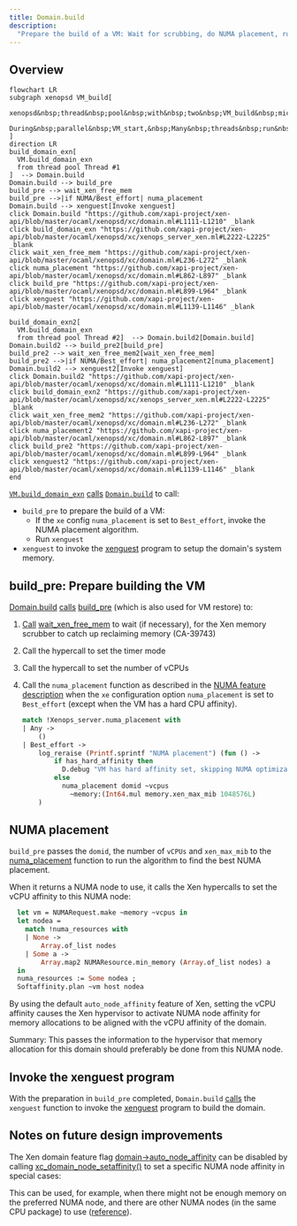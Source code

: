 ```yaml
---
title: Domain.build
description:
  "Prepare the build of a VM: Wait for scrubbing, do NUMA placement, run xenguest."
---
```


## Overview

```mermaid
flowchart LR
subgraph xenopsd VM_build[
  xenopsd&nbsp;thread&nbsp;pool&nbsp;with&nbsp;two&nbsp;VM_build&nbsp;micro#8209;ops:
  During&nbsp;parallel&nbsp;VM_start,&nbsp;Many&nbsp;threads&nbsp;run&nbsp;this&nbsp;in&nbsp;parallel!
]
direction LR
build_domain_exn[
  VM.build_domain_exn
  from thread pool Thread #1
]  --> Domain.build
Domain.build --> build_pre
build_pre --> wait_xen_free_mem
build_pre -->|if NUMA/Best_effort| numa_placement
Domain.build --> xenguest[Invoke xenguest]
click Domain.build "https://github.com/xapi-project/xen-api/blob/master/ocaml/xenopsd/xc/domain.ml#L1111-L1210" _blank
click build_domain_exn "https://github.com/xapi-project/xen-api/blob/master/ocaml/xenopsd/xc/xenops_server_xen.ml#L2222-L2225" _blank
click wait_xen_free_mem "https://github.com/xapi-project/xen-api/blob/master/ocaml/xenopsd/xc/domain.ml#L236-L272" _blank
click numa_placement "https://github.com/xapi-project/xen-api/blob/master/ocaml/xenopsd/xc/domain.ml#L862-L897" _blank
click build_pre "https://github.com/xapi-project/xen-api/blob/master/ocaml/xenopsd/xc/domain.ml#L899-L964" _blank
click xenguest "https://github.com/xapi-project/xen-api/blob/master/ocaml/xenopsd/xc/domain.ml#L1139-L1146" _blank

build_domain_exn2[
  VM.build_domain_exn
  from thread pool Thread #2]  --> Domain.build2[Domain.build]
Domain.build2 --> build_pre2[build_pre]
build_pre2 --> wait_xen_free_mem2[wait_xen_free_mem]
build_pre2 -->|if NUMA/Best_effort| numa_placement2[numa_placement]
Domain.build2 --> xenguest2[Invoke xenguest]
click Domain.build2 "https://github.com/xapi-project/xen-api/blob/master/ocaml/xenopsd/xc/domain.ml#L1111-L1210" _blank
click build_domain_exn2 "https://github.com/xapi-project/xen-api/blob/master/ocaml/xenopsd/xc/xenops_server_xen.ml#L2222-L2225" _blank
click wait_xen_free_mem2 "https://github.com/xapi-project/xen-api/blob/master/ocaml/xenopsd/xc/domain.ml#L236-L272" _blank
click numa_placement2 "https://github.com/xapi-project/xen-api/blob/master/ocaml/xenopsd/xc/domain.ml#L862-L897" _blank
click build_pre2 "https://github.com/xapi-project/xen-api/blob/master/ocaml/xenopsd/xc/domain.ml#L899-L964" _blank
click xenguest2 "https://github.com/xapi-project/xen-api/blob/master/ocaml/xenopsd/xc/domain.ml#L1139-L1146" _blank
end
```

[`VM.build_domain_exn`](https://github.com/xapi-project/xen-api/blob/master/ocaml/xenopsd/xc/xenops_server_xen.ml#L2024-L2248)
[calls](https://github.com/xapi-project/xen-api/blob/master/ocaml/xenopsd/xc/xenops_server_xen.ml#L2222-L2225)
[`Domain.build`](https://github.com/xapi-project/xen-api/blob/master/ocaml/xenopsd/xc/domain.ml#L1111-L1210)
to call:
- `build_pre` to prepare the build of a VM:
  - If the `xe` config `numa_placement` is set to `Best_effort`, invoke the NUMA placement algorithm.
  - Run `xenguest`
- `xenguest` to invoke the [xenguest](xenguest) program to setup the domain's system memory.

## build_pre: Prepare building the VM

[Domain.build](https://github.com/xapi-project/xen-api/blob/master/ocaml/xenopsd/xc/domain.ml#L1111-L1210)
[calls](https://github.com/xapi-project/xen-api/blob/master/ocaml/xenopsd/xc/domain.ml#L1137)
[build_pre](https://github.com/xapi-project/xen-api/blob/master/ocaml/xenopsd/xc/domain.ml#L899-L964)
(which is also used for VM restore) to:

1.  [Call](https://github.com/xapi-project/xen-api/blob/master/ocaml/xenopsd/xc/domain.ml#L902-L911)
    [wait_xen_free_mem](https://github.com/xapi-project/xen-api/blob/master/ocaml/xenopsd/xc/domain.ml#L236-L272)
    to wait (if necessary), for the Xen memory scrubber to catch up reclaiming memory (CA-39743)
2.  Call the hypercall to set the timer mode
3.  Call the hypercall to set the number of vCPUs
4.  Call the `numa_placement` function
    as described in the [NUMA feature description](/toolstack/features/NUMA)
    when the `xe` configuration option `numa_placement` is set to `Best_effort`
    (except when the VM has a hard CPU affinity).

    ```ml
    match !Xenops_server.numa_placement with
    | Any ->
        ()
    | Best_effort ->
        log_reraise (Printf.sprintf "NUMA placement") (fun () ->
            if has_hard_affinity then
              D.debug "VM has hard affinity set, skipping NUMA optimization"
            else
              numa_placement domid ~vcpus
                ~memory:(Int64.mul memory.xen_max_mib 1048576L)
        )
    ```

## NUMA placement

`build_pre` passes the `domid`, the number of `vCPUs` and `xen_max_mib` to the
[numa_placement](https://github.com/xapi-project/xen-api/blob/master/ocaml/xenopsd/xc/domain.ml#L862-L897)
function to run the algorithm to find the best NUMA placement.

When it returns a NUMA node to use, it calls the Xen hypercalls
to set the vCPU affinity to this NUMA node:

```ml
  let vm = NUMARequest.make ~memory ~vcpus in
  let nodea =
    match !numa_resources with
    | None ->
        Array.of_list nodes
    | Some a ->
        Array.map2 NUMAResource.min_memory (Array.of_list nodes) a
  in
  numa_resources := Some nodea ;
  Softaffinity.plan ~vm host nodea
```

By using the default `auto_node_affinity` feature of Xen,
setting the vCPU affinity causes the Xen hypervisor to activate
NUMA node affinity for memory allocations to be aligned with
the vCPU affinity of the domain.

Summary: This passes the information to the hypervisor that memory
allocation for this domain should preferably be done from this NUMA node.

## Invoke the xenguest program

With the preparation in `build_pre` completed, `Domain.build`
[calls](https://github.com/xapi-project/xen-api/blob/master/ocaml/xenopsd/xc/domain.ml#L1127-L1155)
the `xenguest` function to invoke the [xenguest](xenguest) program to build the domain.

## Notes on future design improvements

The Xen domain feature flag
[domain->auto_node_affinity](https://wiki.xenproject.org/wiki/NUMA_node_affinity_in_the_Xen_hypervisor)
can be disabled by calling
[xc_domain_node_setaffinity()](../../references/xc_domain_node_setaffinity.md)
to set a specific NUMA node affinity in special cases:

This can be used, for example, when there might not be enough memory on the preferred
NUMA node, and there are other NUMA nodes (in the same CPU package) to use
([reference](../../../lib/xenctrl/xc_domain_node_setaffinity.md)).
